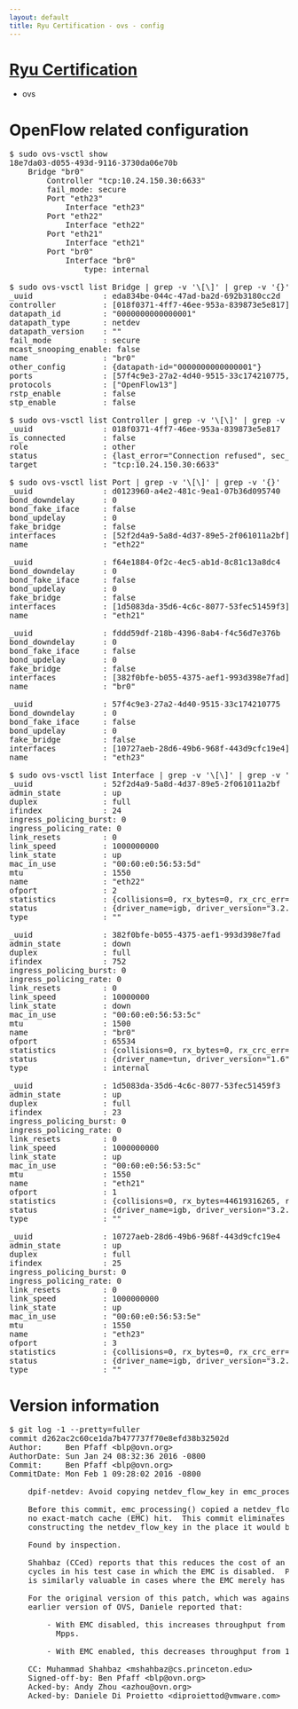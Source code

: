 ```yaml
---
layout: default
title: Ryu Certification - ovs - config
---
```

# [Ryu Certification](http://osrg.github.io/ryu/certification.html)
* ovs 

# OpenFlow related configuration
<pre>
$ sudo ovs-vsctl show
18e7da03-d055-493d-9116-3730da06e70b
    Bridge "br0"
        Controller "tcp:10.24.150.30:6633"
        fail_mode: secure
        Port "eth23"
            Interface "eth23"
        Port "eth22"
            Interface "eth22"
        Port "eth21"
            Interface "eth21"
        Port "br0"
            Interface "br0"
                type: internal

$ sudo ovs-vsctl list Bridge | grep -v '\[\]' | grep -v '{}'
_uuid               : eda834be-044c-47ad-ba2d-692b3180cc2d
controller          : [018f0371-4ff7-46ee-953a-839873e5e817]
datapath_id         : "0000000000000001"
datapath_type       : netdev
datapath_version    : "<built-in>"
fail_mode           : secure
mcast_snooping_enable: false
name                : "br0"
other_config        : {datapath-id="0000000000000001"}
ports               : [57f4c9e3-27a2-4d40-9515-33c174210775, d0123960-a4e2-481c-9ea1-07b36d095740, f64e1884-0f2c-4ec5-ab1d-8c81c13a8dc4, fddd59df-218b-4396-8ab4-f4c56d7e376b]
protocols           : ["OpenFlow13"]
rstp_enable         : false
stp_enable          : false

$ sudo ovs-vsctl list Controller | grep -v '\[\]' | grep -v '{}'
_uuid               : 018f0371-4ff7-46ee-953a-839873e5e817
is_connected        : false
role                : other
status              : {last_error="Connection refused", sec_since_connect="662", sec_since_disconnect="0", state=BACKOFF}
target              : "tcp:10.24.150.30:6633"

$ sudo ovs-vsctl list Port | grep -v '\[\]' | grep -v '{}'
_uuid               : d0123960-a4e2-481c-9ea1-07b36d095740
bond_downdelay      : 0
bond_fake_iface     : false
bond_updelay        : 0
fake_bridge         : false
interfaces          : [52f2d4a9-5a8d-4d37-89e5-2f061011a2bf]
name                : "eth22"

_uuid               : f64e1884-0f2c-4ec5-ab1d-8c81c13a8dc4
bond_downdelay      : 0
bond_fake_iface     : false
bond_updelay        : 0
fake_bridge         : false
interfaces          : [1d5083da-35d6-4c6c-8077-53fec51459f3]
name                : "eth21"

_uuid               : fddd59df-218b-4396-8ab4-f4c56d7e376b
bond_downdelay      : 0
bond_fake_iface     : false
bond_updelay        : 0
fake_bridge         : false
interfaces          : [382f0bfe-b055-4375-aef1-993d398e7fad]
name                : "br0"

_uuid               : 57f4c9e3-27a2-4d40-9515-33c174210775
bond_downdelay      : 0
bond_fake_iface     : false
bond_updelay        : 0
fake_bridge         : false
interfaces          : [10727aeb-28d6-49b6-968f-443d9cfc19e4]
name                : "eth23"

$ sudo ovs-vsctl list Interface | grep -v '\[\]' | grep -v '{}'
_uuid               : 52f2d4a9-5a8d-4d37-89e5-2f061011a2bf
admin_state         : up
duplex              : full
ifindex             : 24
ingress_policing_burst: 0
ingress_policing_rate: 0
link_resets         : 0
link_speed          : 1000000000
link_state          : up
mac_in_use          : "00:60:e0:56:53:5d"
mtu                 : 1550
name                : "eth22"
ofport              : 2
statistics          : {collisions=0, rx_bytes=0, rx_crc_err=0, rx_dropped=0, rx_errors=0, rx_frame_err=0, rx_over_err=0, rx_packets=0, tx_bytes=30277704099, tx_dropped=0, tx_errors=0, tx_packets=20213447}
status              : {driver_name=igb, driver_version="3.2.10-k", firmware_version="2.10-9"}
type                : ""

_uuid               : 382f0bfe-b055-4375-aef1-993d398e7fad
admin_state         : down
duplex              : full
ifindex             : 752
ingress_policing_burst: 0
ingress_policing_rate: 0
link_resets         : 0
link_speed          : 10000000
link_state          : down
mac_in_use          : "00:60:e0:56:53:5c"
mtu                 : 1500
name                : "br0"
ofport              : 65534
statistics          : {collisions=0, rx_bytes=0, rx_crc_err=0, rx_dropped=0, rx_errors=0, rx_frame_err=0, rx_over_err=0, rx_packets=0, tx_bytes=0, tx_dropped=0, tx_errors=0, tx_packets=0}
status              : {driver_name=tun, driver_version="1.6", firmware_version="N/A"}
type                : internal

_uuid               : 1d5083da-35d6-4c6c-8077-53fec51459f3
admin_state         : up
duplex              : full
ifindex             : 23
ingress_policing_burst: 0
ingress_policing_rate: 0
link_resets         : 0
link_speed          : 1000000000
link_state          : up
mac_in_use          : "00:60:e0:56:53:5c"
mtu                 : 1550
name                : "eth21"
ofport              : 1
statistics          : {collisions=0, rx_bytes=44619316265, rx_crc_err=0, rx_dropped=0, rx_errors=0, rx_frame_err=0, rx_over_err=0, rx_packets=29808429, tx_bytes=0, tx_dropped=0, tx_errors=0, tx_packets=0}
status              : {driver_name=igb, driver_version="3.2.10-k", firmware_version="2.10-9"}
type                : ""

_uuid               : 10727aeb-28d6-49b6-968f-443d9cfc19e4
admin_state         : up
duplex              : full
ifindex             : 25
ingress_policing_burst: 0
ingress_policing_rate: 0
link_resets         : 0
link_speed          : 1000000000
link_state          : up
mac_in_use          : "00:60:e0:56:53:5e"
mtu                 : 1550
name                : "eth23"
ofport              : 3
statistics          : {collisions=0, rx_bytes=0, rx_crc_err=0, rx_dropped=0, rx_errors=0, rx_frame_err=0, rx_over_err=0, rx_packets=0, tx_bytes=8135586000, tx_dropped=0, tx_errors=0, tx_packets=5423724}
status              : {driver_name=igb, driver_version="3.2.10-k", firmware_version="2.10-9"}
type                : ""
</pre>

# Version information
<pre>
$ git log -1 --pretty=fuller
commit d262ac2c60ce1da7b477737f70e8efd38b32502d
Author:     Ben Pfaff &lt;blp@ovn.org&gt;
AuthorDate: Sun Jan 24 08:32:36 2016 -0800
Commit:     Ben Pfaff &lt;blp@ovn.org&gt;
CommitDate: Mon Feb 1 09:28:02 2016 -0800

    dpif-netdev: Avoid copying netdev_flow_key in emc_processing&#40;&#41;.
    
    Before this commit, emc_processing&#40;&#41; copied a netdev_flow_key if there was
    no exact-match cache &#40;EMC&#41; hit.  This commit eliminates the copy by
    constructing the netdev_flow_key in the place it would be copied.
    
    Found by inspection.
    
    Shahbaz &#40;CCed&#41; reports that this reduces the cost of an EMC miss by 72
    cycles in his test case in which the EMC is disabled.  Presumably this
    is similarly valuable in cases where the EMC merely has few hits.
    
    For the original version of this patch, which was against a slightly
    earlier version of OVS, Daniele reported that:
    
        - With EMC disabled, this increases throughput from 4.8 Mpps to 5.4
          Mpps.
    
        - With EMC enabled, this decreases throughput from 12.4 to 12.0 Mpps.
    
    CC: Muhammad Shahbaz &lt;mshahbaz@cs.princeton.edu&gt;
    Signed-off-by: Ben Pfaff &lt;blp@ovn.org&gt;
    Acked-by: Andy Zhou &lt;azhou@ovn.org&gt;
    Acked-by: Daniele Di Proietto &lt;diproiettod@vmware.com&gt;
</pre>
